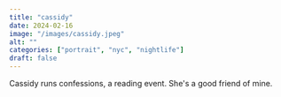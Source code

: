 ```yaml
---
title: "cassidy"
date: 2024-02-16
image: "/images/cassidy.jpeg"
alt: ""
categories: ["portrait", "nyc", "nightlife"]
draft: false
---
```


Cassidy runs confessions, a reading event. She's a good friend of mine. 
